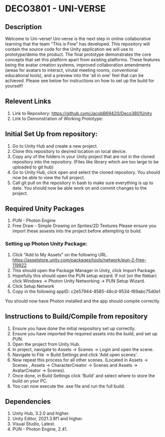 # DECO3801 - UNI-VERSE
## Description
Welcome to Uni-verse! Uni-verse is the next step in online collaborative learning that the team "This is Fine" has developed. This repository will contain the source code for the Unity application we will use to prototype/demo the product. The final prototype demonstrates the core concepts that set this platform apart from existing platforms. These features being the avatar creation systems, improved collaboration amendments (areas for avatars to interact, virutal meeting rooms, conventional educational tools), and a preview into the 'all in one' feel that can be achieved. Please see below for instructions on how to set up the build for yourself!

## Relevent Links
1. Link to Repository: https://github.com/JacobB69420/Deco3801Unity
2. Link to Demonstration of Working Prototype:

## Initial Set Up from repository:
1. Go to Unity Hub and create a new project. 
2. Clone this repository to desired location on local device. 
3. Copy any of the folders in your Unity project that are not in the cloned repository into the repository. (Files like library which are too large to be uploaded to git hub)
4. Go to Unity Hub, click open and select the cloned repository. You should now be able to view the full project. 
5. Call git pull on the repository in bash to make sure everything is up to date. You should now be able work on and commit changes to the project. 
## Required Unity Packages
1. PUN - Photon Engine
2. Free Draw - Simple Drawing on Sprites/2D Textures
Please ensure you import these assests into the project before attempting to build.
### Setting up Photon Unity Package:
1. Click "Add to My Assets" on the following URL. https://assetstore.unity.com/packages/tools/network/pun-2-free-119922
2. This should open the Package Manager in Unity, click Import Package.
3. Hopefully this should open the PUN setup wizard. If not (on the filebar) click Windows -> Photon Unity Networking -> PUN Setup Wizard.
4. Click Setup Network
5. Copy in the following appID: c2e57944-8585-48cd-9534-f69abc75d0e1

You should now have Photon installed and the app should compile correctly.

## Instructions to Build/Compile from repository
1. Ensure you have done the initial respository set up correctly.
2. Ensure you have imported the required assets into the build, and set up PUN. 
3. Open the project from Unity Hub. 
4. In project, navigate to Assets -> Scenes -> Login and open the scene.
5. Navigate to File -> Build Settings and click 'Add open scenes'.
6. Now repeat this process for all other scenes. (Located in Assets -> Scenes , Assets -> CharacterCreator -> Scenes and Assets -> AvatarCreator -> Scenes).
7. Once done, in Build Settings click 'Build' and select where to store the build on your PC.
8. You can now execute the .exe file and run the full build. 

## Dependencies
1. Unity Hub, 3.2.0 and higher.
2. Unity Editor, 2021.3.8f1 and higher.
3. Visual Studio, Latest.
4. PUN - Photon Engine, 2.41.
